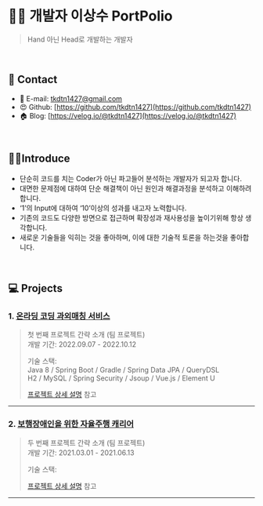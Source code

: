 # 👨‍💻 개발자 이상수 PortPolio
>Hand 아닌 Head로 개발하는 개발자
</br>

## :pushpin: Contact
- 📧 E-mail: tkdtn1427@gmail.com
- 😍 Github: [https://github.com/tkdtn1427](https://github.com/tkdtn1427)
- 🏠 Blog:  [https://velog.io/@tkdtn1427](https://velog.io/@tkdtn1427)

</br>

## 🙆‍♂️Introduce
- 단순히 코드를 치는 Coder가 아닌 파고들어 분석하는 개발자가 되고자 합니다.
- 대면한 문제점에 대하여 단순 해결책이 아닌 원인과 해결과정을 분석하고 이해하려 합니다.
- ‘1’의 Input에 대하여 ‘10’이상의 성과를 내고자 노력합니다.
- 기존의 코드도 다양한 방면으로 접근하며 확장성과 재사용성을 높이기위해 항상 생각합니다.
- 새로운 기술들을 익히는 것을 좋아하며, 이에 대한 기술적 토론을 하는것을 좋아합니다.
</br>

## 💻 Projects
### 1. [온라딩 코딩 과외매칭 서비스](https://github.com/tkdtn1427/Team29_Online-Coding-Tutoring-Match)
>첫 번째 프로젝트 간략 소개 (팀 프로젝트)  
>개발 기간: 2022.09.07 - 2022.10.12
>  
>기술 스택:  
>Java 8 / Spring Boot / Gradle / Spring Data JPA / QueryDSL  
>H2 / MySQL / Spring Security / Jsoup / Vue.js / Element U  
>  
>[프로젝트 상세 설명](https://github.com/Integerous/goQuality) 참고
---

### 2. [보행장애인을 위한 자율주행 캐리어]()
>두 번째 프로젝트 간략 소개  (팀 프로젝트)  
>개발 기간: 2021.03.01 - 2021.06.13  
>  
>기술 스택:  
> 
>
>  
>[프로젝트 상세 설명](https://github.com/Integerous/goQuality) 참고
---
